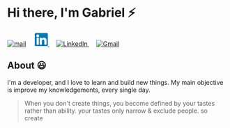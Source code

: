# Hi there, I'm Gabriel ⚡️

<p>
     <a href="https://stackoverflow.com/users/13502073/gabriel-tiso-vinhas-de-brito"><img src="https://image.flaticon.com/icons/png/512/2111/2111628.png" width="30px" alt="mail"></a> &nbsp; &nbsp;
    <a href="https://www.linkedin.com/in/gabriel-tiso-439b111b0/"><img src="https://github.com/deut-erium/deut-erium/blob/master/assets/linkedin.svg" width="30px" alt="LinkedIn">     </a> &nbsp; &nbsp;
      <a href="https://codesandbox.io/u/Gabriel2233"><img src="https://camo.githubusercontent.com/237fa1e304ff8d669572cf96784308c87975d149/687474703a2f2f63646e2e656d6265642e6c792f70726f7669646572732f6c6f676f732f636f646573616e64626f782e706e67" width="30px" alt="LinkedIn">     </a> &nbsp; &nbsp;
      <a href="mailto:gabrieltisovinhasdebrito2@gmail.com"><img alt="Gmail" src="https://saberenemquimicaefisica.com.br/wp/wp-content/uploads/2019/05/gmail.png" title="Email" width="30px" /></a>
</p>

## About :smiley:

I'm a developer, and I love to learn and build new things. My main objective is improve my knowledgements, every single day. 



> When you don't create things, you become defined by your tastes rather than ability. your tastes only narrow & exclude people. so create




 
